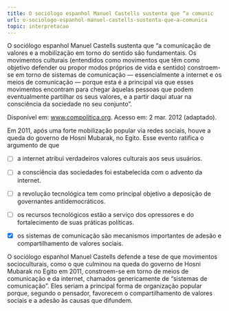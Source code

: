 ```yaml
---
title: O sociólogo espanhol Manuel Castells sustenta que “a comunic
url: o-sociologo-espanhol-manuel-castells-sustenta-que-a-comunica
topic: interpretacao
---
```



O sociólogo espanhol Manuel Castells sustenta que “a comunicação de valores e a mobilização em torno do sentido são fundamentais. Os movimentos culturais (entendidos como movimentos que têm como objetivo defender ou propor modos próprios de vida e sentido) constroem-se em torno de sistemas de comunicação — essencialmente a internet e os meios de comunicação — porque esta é a principal via que esses movimentos encontram para chegar àquelas pessoas que podem eventualmente partilhar os seus valores, e a partir daqui atuar na consciência da sociedade no seu conjunto”.

Disponível em: www.compolitica.org. Acesso em: 2 mar. 2012 (adaptado).

Em 2011, após uma forte mobilização popular via redes sociais, houve a queda do governo de Hosni Mubarak, no Egito. Esse evento ratifica o argumento de que



- [ ] a internet atribui verdadeiros valores culturais aos seus usuários.
- [ ] a consciência das sociedades foi estabelecida com o advento da internet.
- [ ] a revolução tecnológica tem como principal objetivo a deposição de governantes antidemocráticos.
- [ ] os recursos tecnológicos estão a serviço dos opressores e do fortalecimento de suas práticas políticas.
- [x] os sistemas de comunicação são mecanismos importantes de adesão e compartilhamento de valores sociais.


O sociólogo espanhol Manuel Castells defende a tese de que movimentos socioculturais, como o que culminou na queda do governo de Hosni Mubarak no Egito em 2011, constroem-se em torno de meios de comunicação e da internet, chamados genericamente de “sistemas de comunicação”. Eles seriam a principal forma de organização popular porque, segundo o pensador, favorecem o compartilhamento de valores sociais e a adesão às causas que difundem.
